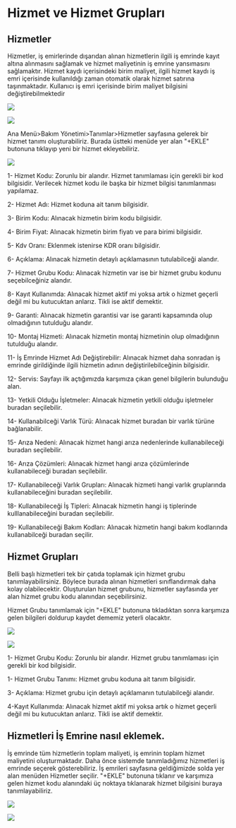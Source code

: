 # Hizmet ve Hizmet Grupları

## Hizmetler

Hizmetler, iş emirlerinde dışarıdan alınan hizmetlerin ilgili iş emrinde kayıt altına alınmasını sağlamak ve hizmet maliyetinin iş emrine yansımasını sağlamaktır.
Hizmet kaydı içerisindeki birim maliyet, ilgili hizmet kaydı iş emri içerisinde kullanıldığı zaman otomatik olarak hizmet satırına taşınmaktadır. Kullanıcı iş emri içerisinde birim maliyet bilgisini değiştirebilmektedir


![](https://docsbimser.blob.core.windows.net/imagecontainer/‪C:\Users\ekosar\Desktop\hizmet\1.png-b948e665-0211-4a25-83c6-382ff7d8e0a0.png)

![](https://docsbimser.blob.core.windows.net/imagecontainer/‪C:\Users\ekosar\Desktop\hizmet\2..png-b405f231-211d-45b2-bc45-a24e7681a59a.png)

Ana Menü>Bakım Yönetimi>Tanımlar>Hizmetler sayfasına gelerek bir hizmet tanımı oluşturabiliriz. Burada üstteki menüde yer alan "+EKLE" butonuna tıklayıp yeni bir hizmet ekleyebiliriz. 

![](https://docsbimser.blob.core.windows.net/imagecontainer/‪C:\Users\ekosar\Desktop\hizmetler\3.png-b4c666fc-57ba-45c2-93c5-1917e62bbeaa.png)

1- Hizmet Kodu: Zorunlu bir alandır. Hizmet tanımlaması için gerekli bir kod bilgisidir. Verilecek hizmet kodu ile başka bir hizmet bilgisi tanımlanması yapılamaz.

2- Hizmet Adı: Hizmet koduna ait tanım bilgisidir.

3- Birim Kodu: Alınacak hizmetin birim kodu bilgisidir.

4- Birim Fiyat: Alınacak hizmetin birim fiyatı ve para birimi bilgisidir.

5- Kdv Oranı: Eklenmek istenirse KDR oranı bilgisidir.

6- Açıklama: Alınacak hizmetin detaylı açıklamasının tutulabilceği alandır.

7- Hizmet Grubu Kodu: Alınacak hizmetin var ise bir hizmet grubu kodunu seçebilceğiniz alandır.

8- Kayıt Kullanımda: Alınacak hizmet aktif mi yoksa artık o hizmet geçerli değil mi bu kutucuktan anlarız. Tikli ise aktif demektir.

9- Garanti: Alınacak hizmetin garantisi var ise garanti kapsamında olup olmadığının tutulduğu alandır.

10- Montaj Hizmeti: Alınacak hizmetin montaj hizmetinin olup olmadığının tutulduğu alandır.

11- İş Emrinde Hizmet Adı Değiştirebilir: Alınacak hizmet daha sonradan iş emrinde girildiğinde ilgili hizmetin adının değiştirilebilceğinin bilgisidir.

12- Servis: Sayfayı ilk açtığımızda karşımıza çıkan genel bilgilerin bulunduğu alan.

13- Yetkili Olduğu İşletmeler: Alınacak hizmetin yetkili olduğu işletmeler buradan seçilebilir.

14- Kullanabilceği Varlık Türü: Alınacak hizmet buradan bir varlık türüne bağlanabilir.

15- Arıza Nedeni: Alınacak hizmet hangi arıza nedenlerinde kullanabileceği buradan seçilebilir.

16- Arıza Çözümleri: Alınacak hizmet hangi arıza çözümlerinde kullanabileceği buradan seçilebilir.

17- Kullanabileceği Varlık Grupları: Alınacak hizmeti hangi varlık gruplarında kullanabileceğini buradan seçilebilir.

18- Kullanabileceği İş Tipleri: Alınacak hizmetin hangi iş tiplerinde kulllanabileceğini buradan seçilebilir.

19- Kullanabileceği Bakım Kodları: Alınacak hizmetin hangi bakım kodlarında kullanabilceği buradan seçilir.

## Hizmet Grupları

Belli başlı hizmetleri tek bir çatıda toplamak için hizmet grubu tanımlayabilirsiniz. Böylece burada alınan hizmetleri sınıflandırmak daha kolay olabilecektir. Oluşturulan hizmet grubunu, hizmetler sayfasında yer alan hizmet grubu kodu alanından seçebilirsiniz.

Hizmet Grubu tanımlamak için "+EKLE" butonuna tıkladıktan sonra karşımıza gelen bilgileri doldurup kaydet dememiz yeterli olacaktır.

![](https://docsbimser.blob.core.windows.net/imagecontainer/‪C:\Users\ekosar\Desktop\hizmetler\4.png-2e23a669-8de4-49d7-9bdf-725a74bf12b8.png)

![](https://docsbimser.blob.core.windows.net/imagecontainer/‪C:\Users\ekosar\Desktop\hizmetler\asd.png-8f5ec5dc-8b4f-48d6-bfd1-d1624c7bc1cf.png)

1- Hizmet Grubu Kodu: Zorunlu bir alandır. Hizmet grubu tanımlaması için gerekli bir kod bilgisidir. 

1- Hizmet Grubu Tanımı:  Hizmet grubu koduna ait tanım bilgisidir.

3- Açıklama: Hizmet grubu için detaylı açıklamanın tutulabilceği alandır.

4-Kayıt Kullanımda: Alınacak hizmet aktif mi yoksa artık o hizmet geçerli değil mi bu kutucuktan anlarız. Tikli ise aktif demektir.

## Hizmetleri İş Emrine nasıl eklemek.

İş emrinde tüm hizmetlerin toplam maliyeti, iş emrinin toplam hizmet maliyetini oluşturmaktadır.
Daha önce sistemde tanımladığımız hizmetleri iş emrinde seçerek gösterebiliriz.
İş emrileri sayfasına geldiğimizde solda yer alan menüden Hizmetler seçilir. "+EKLE" butonuna tıklanır ve karşımıza gelen hizmet kodu alanındaki üç noktaya tıklanarak hizmet bilgisini buraya tanımlayabiliriz.


![](https://docsbimser.blob.core.windows.net/imagecontainer/‪C:\Users\ekosar\Desktop\hizmetler\jjjj.png-80399d64-e574-4bb9-92c3-a241b4251e21.png)

![](https://docsbimser.blob.core.windows.net/imagecontainer/‪C:\Users\ekosar\Desktop\hizmetler\fffff.png-9c73b841-ec14-4950-ae6c-2121c7a5512f.png)